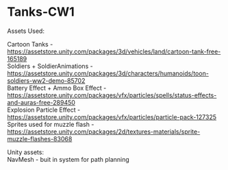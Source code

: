 # Tanks-CW1

Assets Used:  

Cartoon Tanks - https://assetstore.unity.com/packages/3d/vehicles/land/cartoon-tank-free-165189  
Soldiers + SoldierAnimations - https://assetstore.unity.com/packages/3d/characters/humanoids/toon-soldiers-ww2-demo-85702  
Battery Effect + Ammo Box Effect - https://assetstore.unity.com/packages/vfx/particles/spells/status-effects-and-auras-free-289450  
Explosion Particle Effect - https://assetstore.unity.com/packages/vfx/particles/particle-pack-127325  
Sprites used for muzzle flash - https://assetstore.unity.com/packages/2d/textures-materials/sprite-muzzle-flashes-83068  

Unity assets:  
NavMesh - buit in system for path planning  
